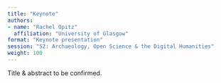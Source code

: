 ```yaml
---
title: "Keynote"
authors:
- name: "Rachel Opitz"
  affiliation: "University of Glasgow"
format: "Keynote presentation"
session: "S2: Archaeology, Open Science & the Digital Humanities"
weight: 100
---
```


Title & abstract to be confirmed.
